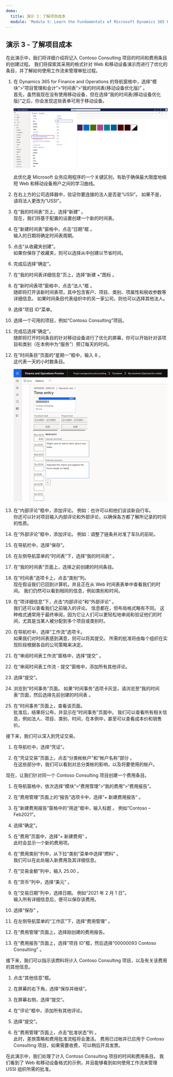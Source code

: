 ```yaml
---
demo:
  title: 演示 3：了解项目成本
  module: 'Module 5: Learn the Fundamentals of Microsoft Dynamics 365 Project Operations'
---
```


## 演示 3 - 了解项目成本

在此演示中，我们将详细介绍将记入 Contoso Consulting 项目的时间和费用条目的创建过程。 我们将探索其采用的格式针对 Web 和移动设备演示而进行了优化的条目，并了解如何使用工作流来管理审批过程。

1. 在 Dynamics 365 for Finance and Operations 的导航窗格中，选择“模块”>“项目管理和会计”>“时间表”>“我的时间表(移动设备优化版)” 。  
    首先，虽然我现在没有使用移动设备，但在选择“我的时间表(移动设备优化版)”之后，你会发现这些表单可用于移动设备。

    ![“项目管理和会计”菜单的屏幕截图，其中突出显示了“我的时间表(移动设备优化版)”。](./media/projops_costs_1_select_my_timesheets.png)  

    此优化是 Microsoft 业务应用程序的一个关键区别，有助于确保最大限度地缩短 Web 和移动设备用户之间的学习曲线。

1. 在右上方的公司选择器中，验证你要连接的法人是否是“USSI”。 如果不是，请将法人更改为“USSI”。

1. 在“我的时间表”页上，选择“新建” 。  
    现在，我们将基于配置的设置创建一个新的时间表。

1. 在“新建时间表”窗格中，点击“日期”框 。  
    输入的日期将确定时间表周期。

1. 点击“从收藏夹创建”。  
    如果你保存了收藏夹，则可以选择从中创建以节省时间。

1. 完成后选择“确定”。

1. 在“我的时间表详细信息”页上，选择“新建 +”图标 。

1. 在“新时间表项”窗格中，点击“法人”框 。  
    随即将打开该新时间表项，其中包含客户、项目、类别、项属性和税收参数等详细信息。 如果时间条目代表组织中的另一家公司，则也可以选择其他法人。

1. 选择“项目 ID”菜单。

1. 选择一个可用的项目，例如“Contoso Consulting”项目。

1. 完成后选择“确定”。  
    随即将打开时间条目的针对移动设备进行了优化的屏幕，你可以开始针对该项目和类别（在本例中为“服务”）预订每天的时间。

1. 在“时间条目”页面的“星期一”框中，输入 8  。  
    这代表一天的小时数条目。

    ![“时间条目”页面的屏幕截图。](./media/projops_costs_2_mon_box.png)

1. 在“内部评论”框中，添加评论。 例如：也许可以和他们谈谈新自行车。  
    你还可以针对项目输入内部评论和外部评论，以确保各方都了解所记录的时间的性质。

1. 在“外部评论”框中，添加评论。 例如：调整了链条并对准了车队的前轮。

1. 在导航栏中，选择“保存”。

1. 在左侧导航菜单的“时间表”下，选择“我的时间表” 。

1. 在“我的时间表”页面上，选择之前创建的时间条目。

1. 在“时间表”选项卡上，点击“类别”列。  
    现在假设我们已回到计算机，并且正在从 Web 时间表表单中查看我们的时间。 我们仍然可以看到相同的信息，例如类别和时间。

1. 在“项详细信息”下，点击“内部评论”和“外部评论”  。  
    我们还可以查看我们之前输入的评论。 信息都在，但布局格式略有不同。 这种格式通常用于最终审阅，因为它让人们可以更轻松地审阅和验证他们的时间，尤其是当某人被分配到多个项目或类别时。

1. 在导航栏中，选择“工作流”选项卡。  
    如果我们对时间表感到满意，则可以将其提交。 所需的批准将由每个组织在实现阶段根据各自的公司策略来决定。

1. 在“审阅时间表工作流”窗格中，选择“提交” 。

1. 在“审阅时间表工作流 - 提交”窗格中，添加所有其他评论。

1. 选择“提交”。 

1. 浏览到“时间事务”页面。 如果“时间事务”选项卡灰显，请浏览至“我的时间表”页面，然后选择先前创建的时间表 。

1. 在“时间事务”页面上，查看该页面。  
    批准后，结果将公布，并显示在“时间事务”页面中。 我们可以查看所有相关信息，例如法人、项目、类别、时间，在本例中，甚至可以查看成本价和销售价。  

接下来，我们可以深入到凭证交易。

1. 在导航栏中，选择“凭证”。

1. 在“凭证交易”页面上，点击“分类帐帐户”和“帐户名称”部分  。  
    在这些部分中，我们可以看到对总分类帐的影响，以及将要使用的帐户。  

现在，让我们针对同一个 Contoso Consulting 项目创建一个费用条目。

1. 在导航窗格中，依次选择“模块”>“费用管理”>“我的费用”>“费用报告”。

1. 在“费用管理”页面上的“报告”选项卡中，选择“+ 新建费用报告”  。

1. 在“新建费用报告”窗格中的“用途”框中，输入标题 。 例如“Contoso – Feb2021”。

1. 选择“确定”。

1. 在“费用”页面中，选择“+ 新建费用” 。  
此时会显示一个新的费用项。

1. 在“费用类别”列中，从下拉“类别”菜单中选择“燃料”  。  
我们可以在此处输入新费用及其详细信息。

1. 在“交易金额”列中，输入 25.00 。

1. 在“货币”列中，选择“美元” 。

1. 在“交易日期”列中，选择日期。 例如“2021 年 2 月 1 日”。  
    输入所有详细信息后，便可以保存该费用。

1. 选择“保存”  。

1. 在左侧导航菜单的“工作区”下，选择“费用管理” 。

1. 在“费用管理”页面上，选择刚创建的费用报告。

1. 在“费用报告”页面上，选择“项目 ID”框，然后选择“00000093 Contoso Consulting”  。  

接下来，我们可以指示该燃料将计入 Contoso Consulting 项目，以及有关该费用的其他信息。

1. 点击“其他信息”框。

1. 在屏幕的右下角，选择“保存并继续”。

1. 在屏幕右侧，选择“提交”。

1. 在“评论”框中，添加所有其他评论。

1. 选择“提交”。 

1. 在“费用管理”页面上，点击“批准状态”列 。  
    此时，差旅策略和费用批准流程将会激活。 费用已过帐并已应用于 Contoso Consulting 项目，如果需要收费，可以稍后开具发票。

在此演示中，我们处理了计入 Contoso Consulting 项目的时间和费用条目。 我们看到了 Web 和移动设备格式的示例，并且能够看到如何使用工作流来管理 USSI 组织所需的批准。
